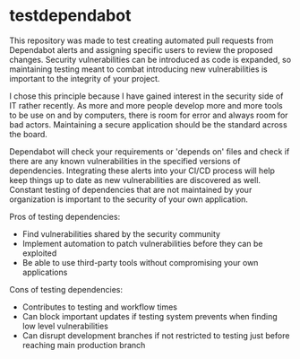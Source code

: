 # testdependabot

This repository was made to test creating automated pull requests from Dependabot alerts and assigning specific users to review the proposed changes. Security vulnerabilities can be introduced as code is expanded, so maintaining testing meant to combat introducing new vulnerabilities is important to the integrity of your project.

I chose this principle because I have gained interest in the security side of IT rather recently. As more and more people develop more and more tools to be use on and by computers, there is room for error and always room for bad actors. Maintaining a secure application should be the standard across the board. 

Dependabot will check your requirements or 'depends on' files and check if there are any known vulnerabilities in the specified versions of dependencies. Integrating these alerts into your CI/CD process will help keep things up to date as new vulnerabilities are discovered as well. Constant testing of dependencies that are not maintained by your organization is important to the security of your own application.

Pros of testing dependencies:
- Find vulnerabilities shared by the security community
- Implement automation to patch vulnerabilities before they can be exploited
- Be able to use third-party tools without compromising your own applications

Cons of testing dependencies:
- Contributes to testing and workflow times
- Can block important updates if testing system prevents when finding low level vulnerabilities
- Can disrupt development branches if not restricted to testing just before reaching main production branch